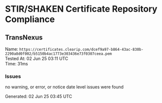 # STIR/SHAKEN Certificate Repository Compliance

## TransNexus

Name: `https://certificates.clearip.com/dcef9a97-b864-43ac-830b-2290a8d0f002/b5150b4ac1773e303436e73f0307ceea.pem`\
Tested At: 02 Jun 25 03:11 UTC\
Time: 31ms

### Issues

no warning, or error, or notice date level issues were found

Generated: 02 Jun 25 03:45 UTC